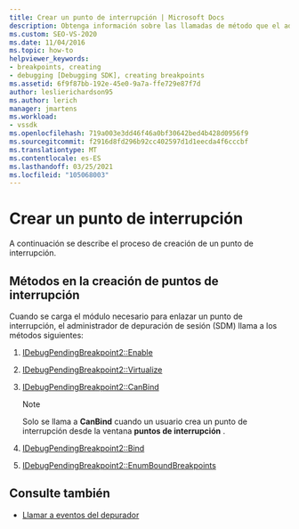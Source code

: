 ```yaml
---
title: Crear un punto de interrupción | Microsoft Docs
description: Obtenga información sobre las llamadas de método que el administrador de depuración de sesión realiza cuando se carga el módulo necesario para enlazar un punto de interrupción.
ms.custom: SEO-VS-2020
ms.date: 11/04/2016
ms.topic: how-to
helpviewer_keywords:
- breakpoints, creating
- debugging [Debugging SDK], creating breakpoints
ms.assetid: 6f9f87bb-192e-45e0-9a7a-ffe729e87f7d
author: leslierichardson95
ms.author: lerich
manager: jmartens
ms.workload:
- vssdk
ms.openlocfilehash: 719a003e3dd46f46a0bf30642bed4b428d0956f9
ms.sourcegitcommit: f2916d8fd296b92cc402597d1d1eecda4f6cccbf
ms.translationtype: MT
ms.contentlocale: es-ES
ms.lasthandoff: 03/25/2021
ms.locfileid: "105068003"
---
```

# <a name="create-a-breakpoint"></a>Crear un punto de interrupción
A continuación se describe el proceso de creación de un punto de interrupción.

## <a name="methods-in-breakpoint-creation"></a>Métodos en la creación de puntos de interrupción
 Cuando se carga el módulo necesario para enlazar un punto de interrupción, el administrador de depuración de sesión (SDM) llama a los métodos siguientes:

1. [IDebugPendingBreakpoint2::Enable](../../extensibility/debugger/reference/idebugpendingbreakpoint2-enable.md)

2. [IDebugPendingBreakpoint2::Virtualize](../../extensibility/debugger/reference/idebugpendingbreakpoint2-virtualize.md)

3. [IDebugPendingBreakpoint2::CanBind](../../extensibility/debugger/reference/idebugpendingbreakpoint2-canbind.md)

    > [!NOTE]
    > Solo se llama a **CanBind** cuando un usuario crea un punto de interrupción desde la ventana **puntos de interrupción** .

4. [IDebugPendingBreakpoint2::Bind](../../extensibility/debugger/reference/idebugpendingbreakpoint2-bind.md)

5. [IDebugPendingBreakpoint2::EnumBoundBreakpoints](../../extensibility/debugger/reference/idebugpendingbreakpoint2-enumboundbreakpoints.md)

## <a name="see-also"></a>Consulte también
- [Llamar a eventos del depurador](../../extensibility/debugger/calling-debugger-events.md)
